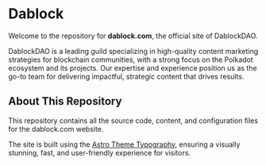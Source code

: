 # Dablock

Welcome to the repository for **dablock.com**, the official site of DablockDAO.  

DablockDAO is a leading guild specializing in high-quality content marketing strategies for blockchain communities, with a strong focus on the Polkadot ecosystem and its projects. Our expertise and experience position us as the go-to team for delivering impactful, strategic content that drives results.

## About This Repository  
This repository contains all the source code, content, and configuration files for the dablock.com website.  

The site is built using the [Astro Theme Typography](https://github.com/astrodotbuild/astro-theme-typography), ensuring a visually stunning, fast, and user-friendly experience for visitors.  

